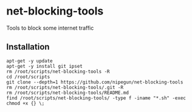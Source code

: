 # net-blocking-tools

Tools to block some internet traffic

## Installation

```shell
apt-get -y update
apt-get -y install git ipset
rm /root/scripts/net-blocking-tools -R
cd /root/scripts
git clone --depth=1 https://github.com/nipegun/net-blocking-tools
rm /root/scripts/net-blocking-tools/.git -R
rm /root/scripts/net-blocking-tools/README.md
find /root/scripts/net-blocking-tools/ -type f -iname "*.sh" -exec chmod +x {} \;
```

